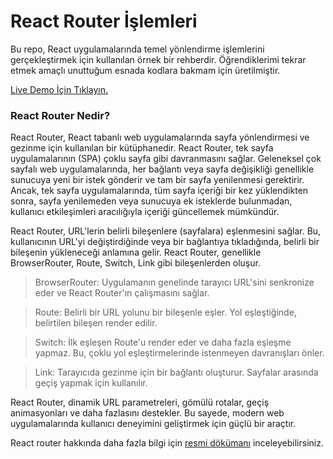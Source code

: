 # React Router İşlemleri
Bu repo, React uygulamalarında temel yönlendirme işlemlerini gerçekleştirmek için kullanılan örnek bir rehberdir. Öğrendiklerimi tekrar etmek amaçlı unuttuğum esnada kodlara bakmam için üretilmiştir.

[Live Demo İçin Tıklayın.](https://yavuzsametkan.github.io/reactjs-basic-routing-operations)

### React Router Nedir?

React Router, React tabanlı web uygulamalarında sayfa yönlendirmesi ve gezinme için kullanılan bir kütüphanedir. React Router, tek sayfa uygulamalarının (SPA) çoklu sayfa gibi davranmasını sağlar. Geleneksel çok sayfalı web uygulamalarında, her bağlantı veya sayfa değişikliği genellikle sunucuya yeni bir istek gönderir ve tam bir sayfa yenilenmesi gerektirir. Ancak, tek sayfa uygulamalarında, tüm sayfa içeriği bir kez yüklendikten sonra, sayfa yenilemeden veya sunucuya ek isteklerde bulunmadan, kullanıcı etkileşimleri aracılığıyla içeriği güncellemek mümkündür.

React Router, URL'lerin belirli bileşenlere (sayfalara) eşlenmesini sağlar. Bu, kullanıcının URL'yi değiştirdiğinde veya bir bağlantıya tıkladığında, belirli bir bileşenin yükleneceği anlamına gelir. React Router, genellikle BrowserRouter, Route, Switch, Link gibi bileşenlerden oluşur.

>BrowserRouter: Uygulamanın genelinde tarayıcı URL'sini senkronize eder ve React Router'ın çalışmasını sağlar.

>Route: Belirli bir URL yolunu bir bileşenle eşler. Yol eşleştiğinde, belirtilen bileşen render edilir.

>Switch: İlk eşleşen Route'u render eder ve daha fazla eşleşme yapmaz. Bu, çoklu yol eşleştirmelerinde istenmeyen davranışları önler.

>Link: Tarayıcıda gezinme için bir bağlantı oluşturur. Sayfalar arasında geçiş yapmak için kullanılır.

React Router, dinamik URL parametreleri, gömülü rotalar, geçiş animasyonları ve daha fazlasını destekler. Bu sayede, modern web uygulamalarında kullanıcı deneyimini geliştirmek için güçlü bir araçtır.

React router hakkında daha fazla bilgi için [resmi dökümanı](https://reactrouter.com/en/main) inceleyebilirsiniz.  
